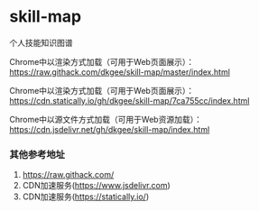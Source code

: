 # skill-map
个人技能知识图谱

Chrome中以渲染方式加载（可用于Web页面展示）：https://raw.githack.com/dkgee/skill-map/master/index.html

Chrome中以渲染方式加载（可用于Web页面展示）：https://cdn.statically.io/gh/dkgee/skill-map/7ca755cc/index.html

Chrome中以源文件方式加载（可用于Web资源加载）：https://cdn.jsdelivr.net/gh/dkgee/skill-map/index.html

### 其他参考地址
1. https://raw.githack.com/
2. CDN加速服务(https://www.jsdelivr.com)
3. CDN加速服务(https://statically.io/)
  
